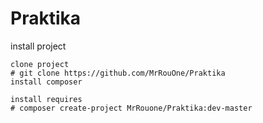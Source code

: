 # Praktika

install project

    clone project
    # git clone https://github.com/MrRouOne/Praktika
    install composer
    
    install requires
    # composer create-project MrRouone/Praktika:dev-master
